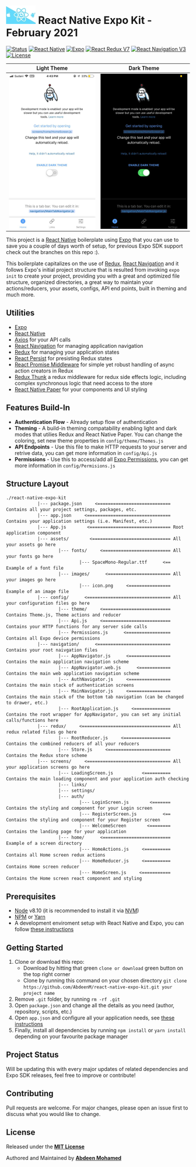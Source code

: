 # ![alt text](https://github.com/AbdeenM/react-native-expo-kit/blob/master/icon.png) React Native Expo Kit - February 2021

[![Status](https://img.shields.io/badge/build-passing-green.svg?branch=master)](https://github.com/AbdeenM/react-native-expo-kit)
[![React Native](https://img.shields.io/badge/React%20Native-v0.63.1-blue.svg?logo=react)](https://facebook.github.io/react-native/)
[![Expo](https://img.shields.io/badge/Expo-40.0.0-black.svg?logo=expo)](https://expo.io/)
[![React Redux V7](https://img.shields.io/badge/Redux-v7.1.3-purple.svg?logo=redux)](https://react-redux.js.org/)
[![React Navigation V3](https://img.shields.io/badge/React%20Navigation-v4.0.10-blue.svg?logo=react)](https://reactnavigation.org/)
[![License](https://img.shields.io/badge/License-MIT-yellowgreen.svg)](http://mit-license.org/)

Light Theme              |  Dark Theme
:-------------------------:|:-------------------------:
![](https://github.com/AbdeenM/react-native-expo-kit/blob/master/screenshots/lightTheme.jpeg)  |  ![](https://github.com/AbdeenM/react-native-expo-kit/blob/master/screenshots/darkTheme.jpeg)

This project is a [React Native](https://facebook.github.io/react-native/) boilerplate using [Expo](https://expo.io/) that you can use to save you a couple of days worth of setup, for previous Expo SDK support check out the branches on this repo :).

This boilerplate capitalizes on the use of [Redux](https://react-redux.js.org/), [React Navigation](https://reactnavigation.org/) and it follows Expo's initial project structure that is resulted from invoking `expo init` to create your project, providing you with a great and optimized file structure, organized directories, a great way to maintain your actions/reducers, your assets, configs, API end points, built in theming and much more.

## Utilities

* [Expo](https://expo.io/)
* [React Native](facebook.github.io/react-native/)
* [Axios](https://github.com/axios/axios/) for your API calls
* [React Navigation](https://reactnavigation.org/) for managing application navigation
* [Redux](https://redux.js.org/) for managing your application states
* [React Persist](https://github.com/rt2zz/redux-persist/) for presisting Redux states
* [React Promise Middleware](https://github.com/pburtchaell/redux-promise-middleware/) for simple yet robust handling of async action creators in Redux
* [Redux Thunk](https://github.com/reduxjs/redux-thunk/) a redux middleware for redux side effects logic, including complex synchronous logic that need access to the store
* [React Native Paper](https://reactnativepaper.com/) for your components and UI styling

## Features Build-In

* **Authentication Flow** - Already setup flow of authentication
* **Theming** - A build-in theming compatability enabling light and dark modes that utilies Redux and React Native Paper. You can change the coloring, set new theme properties in `config/theme/Themes.js`
* **API Endpoints** - Use this file to make HTTP requests to your server and retrive data, you can get more information in `config/Api.js`
* **Permissions** - Use this to access/add all [Expo Permissions](https://docs.expo.io/versions/latest/sdk/permissions/), you can get more information in `config/Permisions.js`

## Structure Layout

```
./react-native-expo-kit
            |--- package.json     <============================ Contains all your project settings, packages, etc.
            |--- app.json     <================================ Contains your application settings (i.e. Manifest, etc.)
            |--- App.js        <=============================== Root application component
            |--- assets/        <============================== All your assets go here
                    |--- fonts/     <========================== All your fonts go here
                            |--- SpaceMono-Regular.ttf      <== Example of a font file
                    |--- images/      <======================== All your images go here
                            |--- icon.png     <================ Example of an image file
            |--- config/      <================================ All your configuration files go here
                    |--- theme/     <========================== Contains Theme.js, Theme actions and reducer
                    |--- Api.js     <========================== Contains your HTTP functions for any server side calls
                    |--- Permissions.js      <================= Contains all Expo device permissions
            |--- navigation/      <============================ Contains your root naivgation files
                    |--- AppNavigator.js      <================ Contains the main application navigation scheme
                    |--- AppNavigator.web.js      <============ Contains the main web application navigation scheme
                    |--- AuthNavigator.js     <================ Contains the main stack of authentication screens
                    |--- MainNavigator.js     <================ Contains the main stack of the bottom tab navigation (can be changed to drawer, etc.)
                    |--- RootApplication.js     <============== Contains the root wrapper for AppNavigator, you can set any initial calls/functions here
            |--- redux/     <================================== All redux related files go here
                    |--- RootReducer.js     <================== Contains the combined reducers of all your reducers
                    |--- Store.js     <======================== Contains the Redux store scheme
            |--- screens/     <================================ All your application screens go here
                    |--- LoadingScreen.js           <========== Contains the main loading component and your application auth checking
                    |--- links/
                    |--- settings/
                    |--- auth/
                            |--- LoginScreen.js        <======= Contains the styling and component for your Login screen
                            |--- RegisterScreen.js          <== Contains the styling and component for your Register screen
                            |--- WelcomeScreen        <======== Contains the landing page for your application
                    |--- home/      <========================== Example of a screen directory
                            |--- HomeActions.js     <========== Contains all Home screen redux actions
                            |--- HomeReducer.js     <========== Contains Home screen reducer
                            |--- HomeScreen.js     <=========== Contains the Home screen react component and styling             
```

## Prerequisites

* [Node](https://nodejs.org) v8.10 (it is recommended to install it via [NVM](https://github.com/creationix/nvm))
* [NPM](https://npmjs.com/) or [Yarn](https://https://yarnpkg.com/)
* A development enviroment setup with React Native and Expo, you can follow [these instructions](https://docs.expo.io/versions/v35.0.0/introduction/installation/)

## Getting Started

1. Clone or download this repo:
   - Download by hitting that green `clone or download` green button on the top right corner      
   - Clone by running this command on your chosen directory `git clone https://github.com/AbdeenM/react-native-expo-kit.git your project name`
2. Remove `.git` folder, by running `rm -rf .git`
3. Open `package.json` and change all the details as you need (author, repository, scripts, etc.)
4. Open `app.json` and configure all your application needs, see [these instructions](https://docs.expo.io/versions/latest/workflow/configuration/)
5. Finally, install all dependencies by running `npm install` or `yarn install` depending on your favourite package manager

## Project Status

Will be updating this with every major updates of related dependencies and Expo SDK releases, feel free to improve or contribute!

## Contributing

Pull requests are welcome. For major changes, please open an issue first to discuss what you would like to change.

## License

Released under the **[MIT License](http://mit-license.org/)**

Authored and Maintained by **[Abdeen Mohamed](https://github.com/AbdeenM)**
